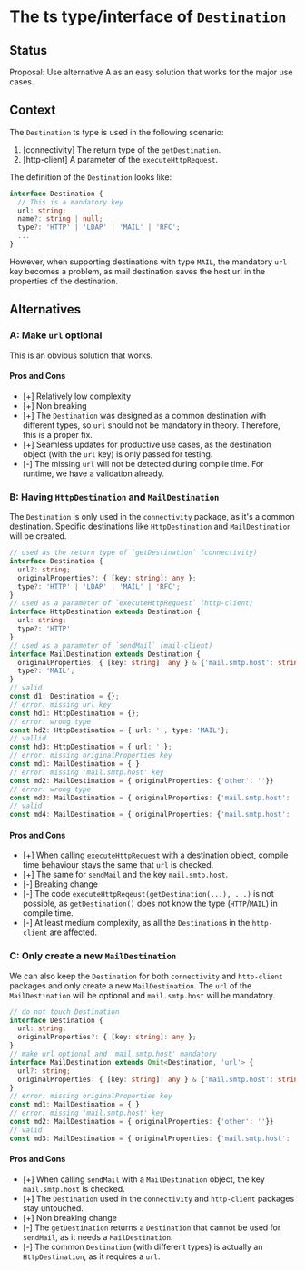 # The ts type/interface of `Destination` 

## Status

Proposal: Use alternative A as an easy solution that works for the major use cases.

## Context
The `Destination` ts type is used in the following scenario:
1. [connectivity] The return type of the `getDestination`.
2. [http-client] A parameter of the `executeHttpRequest`.

The definition of the `Destination` looks like:
```ts
interface Destination {
  // This is a mandatory key
  url: string;
  name?: string | null;
  type?: 'HTTP' | 'LDAP' | 'MAIL' | 'RFC';
  ...
}
```

However, when supporting destinations with type `MAIL`, the mandatory `url` key becomes a problem, as mail destination saves the host url in the properties of the destination.

## Alternatives

### A: Make `url` optional
This is an obvious solution that works.

#### Pros and Cons
- [+] Relatively low complexity
- [+] Non breaking
- [+] The `Destination` was designed as a common destination with different types, so `url` should not be mandatory in theory. Therefore, this is a proper fix.
- [+] Seamless updates for productive use cases, as the destination object (with the `url` key) is only passed for testing.
- [-] The missing `url` will not be detected during compile time. For runtime, we have a validation already.

### B: Having `HttpDestination` and `MailDestination`
The `Destination` is only used in the `connectivity` package, as it's a common destination.
Specific destinations like `HttpDestination` and `MailDestination` will be created.
```ts
// used as the return type of `getDestination` (connectivity)
interface Destination {
  url?: string;
  originalProperties?: { [key: string]: any };
  type?: 'HTTP' | 'LDAP' | 'MAIL' | 'RFC';
}
// used as a parameter of `executeHttpRequest` (http-client)
interface HttpDestination extends Destination {
  url: string;
  type?: 'HTTP'
}
// used as a parameter of `sendMail` (mail-client)
interface MailDestination extends Destination {
  originalProperties: { [key: string]: any } & {'mail.smtp.host': string};
  type?: 'MAIL';
}
// valid
const d1: Destination = {};
// error: missing url key
const hd1: HttpDestination = {};
// error: wrong type
const hd2: HttpDestination = { url: '', type: 'MAIL'};
// vallid
const hd3: HttpDestination = { url: ''};
// error: missing originalProperties key
const md1: MailDestination = { }
// error: missing 'mail.smtp.host' key
const md2: MailDestination = { originalProperties: {'other': ''}}
// error: wrong type
const md3: MailDestination = { originalProperties: {'mail.smtp.host': ''}, type: 'HTTP'}
// valid
const md4: MailDestination = { originalProperties: {'mail.smtp.host': ''}}
```
#### Pros and Cons
- [+] When calling `executeHttpRequest` with a destination object, compile time behaviour stays the same that `url` is checked.
- [+] The same for `sendMail` and the key `mail.smtp.host`.
- [-] Breaking change
- [-] The code `executeHttpReqeust(getDestination(...), ...)` is not possible, as `getDestination()` does not know the type (`HTTP`/`MAIL`) in compile time.
- [-] At least medium complexity, as all the `Destination`s in the `http-client` are affected.

### C: Only create a new `MailDestination`
We can also keep the `Destination` for both `connectivity` and `http-client` packages and only create a new `MailDestination`.
The `url` of the `MailDestination` will be optional and `mail.smtp.host` will be mandatory.
```ts
// do not touch Destination
interface Destination {
  url: string;
  originalProperties?: { [key: string]: any };
}
// make url optional and 'mail.smtp.host' mandatory
interface MailDestination extends Omit<Destination, 'url'> {
  url?: string;
  originalProperties: { [key: string]: any } & {'mail.smtp.host': string};
}
// error: missing originalProperties key
const md1: MailDestination = { }
// error: missing 'mail.smtp.host' key
const md2: MailDestination = { originalProperties: {'other': ''}}
// valid
const md3: MailDestination = { originalProperties: {'mail.smtp.host': ''}}
```

#### Pros and Cons
- [+] When calling `sendMail` with a `MailDestination` object, the key `mail.smtp.host` is checked.
- [+] The `Destination` used in the `connectivity` and `http-client` packages stay untouched.
- [+] Non breaking change
- [-] The `getDestination` returns a `Destination` that cannot be used for `sendMail`, as it needs a `MailDestination`.
- [-] The common `Destination` (with different types) is actually an `HttpDestination`, as it requires a `url`.
